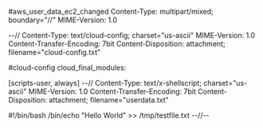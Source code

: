 #aws_user_data_ec2_changed
Content-Type: multipart/mixed; boundary="//" MIME-Version: 1.0

--// Content-Type: text/cloud-config; charset="us-ascii" MIME-Version: 1.0 Content-Transfer-Encoding: 7bit Content-Disposition: attachment; filename="cloud-config.txt"

#cloud-config cloud_final_modules:

[scripts-user, always]
--// Content-Type: text/x-shellscript; charset="us-ascii" MIME-Version: 1.0 Content-Transfer-Encoding: 7bit Content-Disposition: attachment; filename="userdata.txt"

#!/bin/bash /bin/echo "Hello World" >> /tmp/testfile.txt --//--
